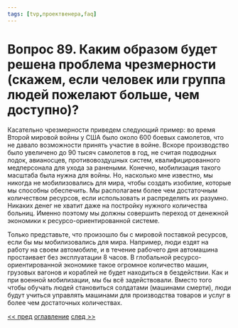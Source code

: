 ```yaml
---
tags: [tvp,проектвенера,faq]
---
```

# Вопрос 89. Каким образом будет решена проблема чрезмерности (скажем, если человек или группа людей пожелают больше, чем доступно)?

Касательно чрезмерности приведем следующий пример: во время Второй мировой войны у США было около 600 боевых самолетов, что не давало возможности принять участие в войне. Вскоре производство было увеличено до 90 тысяч самолетов в год, не считая подводных лодок, авианосцев, противовоздушных систем, квалифицированного медперсонала для ухода за ранеными. Конечно, мобилизация такого масштаба была нужна для войны. Но, насколько мне известно, мы никогда не мобилизовались для мира, чтобы создать изобилие, которые мы способны обеспечить. Мы располагаем более чем достаточным количеством ресурсов, если использовать и распределять их разумно. Никаких денег не хватит даже на постройку нужного количества больниц. Именно поэтому мы должны совершить переход от денежной экономики к ресурсо-ориентированной системе.

Только представьте, что произошло бы с мировой поставкой ресурсов, если бы мы мобилизовались для мира. Например, люди ездят на работу на своем автомобиле, и в течение рабочего дня автомашина простаивает без эксплуатации 8 часов. В глобальной ресурсо-ориентированной экономике такое огромное количество машин, грузовых вагонов и кораблей не будет находиться в бездействии. Как и при военной мобилизации, мы бы всё задействовали. Вместо того чтобы обучать людей становиться солдатами (машинами смерти), люди будут учиться управлять машинами для производства товаров и услуг в более чем достаточных количествах.

[<< пред](Вопрос%2088.%20Предлагаете%20ли%20Вы%20использовать%20«техническую%20элиту»,%20которая%20будет%20решать,%20в%20каком%20направлении%20развиваться%20обществу.md) [оглавление](FAQ%20%D0%BF%D0%BE%20%D0%BF%D1%80%D0%BE%D0%B5%D0%BA%D1%82%D1%83%20%C2%AB%D0%92%D0%B5%D0%BD%D0%B5%D1%80%D0%B0%C2%BB.md) [след >>](Вопрос%2090.%20Как%20найти%20общий%20язык%20со%20Средним%20Востоком%20Как%20разрешить%20вопрос%20с%20религией.md)
